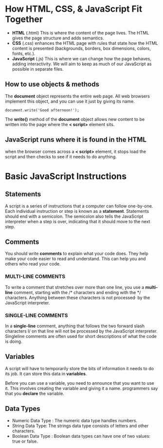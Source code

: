 # How HTML, CSS, & JavaScript Fit Together

- **HTML** (.html) This is where the content of the page lives. The HTML gives the page structure and adds semantics.
- **CSS** (.css) enhances the HTML page with rules that state how the HTML content is presented (backgrounds, borders, box dimensions, colors, fonts, etc.).
- **JavaScript** (.js) This is where we can change how the page behaves, adding interactivity. We will aim to keep as much of our JavaScript as possible in separate files. 

## How to use objects & methods

The **document** object represents the entire web page. All web browsers implement this object, and you can use it just by giving its name.

`document.write('Good afternoon!');`

The **write()** method of the **document** object allows new content to be written into the page where the **< script>** element sits.

## JavaScript runs where it is found in the HTML

when the browser comes across a **< script>** element, it stops load the script and then checks to see if it needs to do anything.

# Basic JavaScript Instructions

## Statements

A script is a series of instructions that a computer can follow one-by-one. Each individual instruction or step is known as a **statement**. Statements should end with a semicolon. 
The semicolon also tells the JavaScript interpreter when a step is over, indicating that it should move to the next step.

## Comments

You should write **comments** to explain what your code does. They help make your code easier to read and understand. This can help you and others who read your code. 

### MULTI-LINE COMMENTS 

To write a comment that stretches over more than one line, you use a **multi-line** comment, starting with the /* characters and ending with the */ characters. Anything between these characters is not processed· by the JavaScript interpreter. 

### SINGLE-LINE COMMENTS 

In a **single-line** comment, anything that follows the two forward slash characters I/ on that line will not be processed by the JavaScript interpreter. Singleline comments are often used for short descriptions of what the code is doing.


## Variables

A script will have to temporarily store the bits of information it needs to do its job. It can store this data in **variables**. 

Before you can use a variable, you need to announce that you want to use it. This involves creating the variable and giving it a name. programmers say that you **declare** the variable.


## Data Types

- Numeric Data Type : The numeric data type handles numbers.
- String Data Type: The strings data type consists of letters and other characters.
- Boolean Data Type : Boolean data types can have one of two values: true or false.


